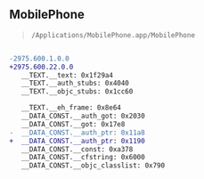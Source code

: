 ## MobilePhone

> `/Applications/MobilePhone.app/MobilePhone`

```diff

-2975.600.1.0.0
+2975.600.22.0.0
   __TEXT.__text: 0x1f29a4
   __TEXT.__auth_stubs: 0x4040
   __TEXT.__objc_stubs: 0x1cc60

   __TEXT.__eh_frame: 0x8e64
   __DATA_CONST.__auth_got: 0x2030
   __DATA_CONST.__got: 0x17e8
-  __DATA_CONST.__auth_ptr: 0x11a8
+  __DATA_CONST.__auth_ptr: 0x1190
   __DATA_CONST.__const: 0xa378
   __DATA_CONST.__cfstring: 0x6000
   __DATA_CONST.__objc_classlist: 0x790

```
